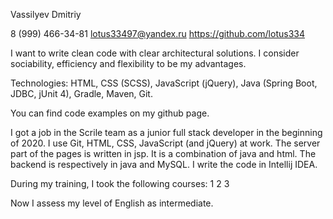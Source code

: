 Vassilyev Dmitriy

8 (999) 466-34-81
lotus33497@yandex.ru
https://github.com/lotus334


I want to write clean code with clear architectural solutions. I consider sociability, efficiency and flexibility to be my advantages. 

Technologies: HTML, CSS (SCSS), JavaScript (jQuery), Java (Spring Boot, JDBC, jUnit 4), Gradle, Maven, Git.

You can find code examples on my github page.

I got a job in the Sсrile team as a junior full stack developer in the beginning of 2020. I use Git, HTML, CSS, JavaScript (and jQuery) at work. The server part of the pages is written in jsp. It is a combination of java and html. The backend is respectively in java and MySQL. I write the code in Intellij IDEA.


During my training, I took the following courses:
1
2
3

Now I assess my level of English as intermediate.